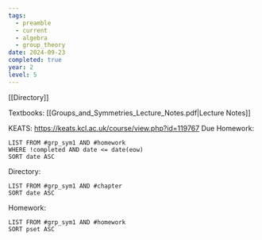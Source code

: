 ```yaml
---
tags:
  - preamble
  - current
  - algebra
  - group_theory
date: 2024-09-23
completed: true
year: 2
level: 5
---
```

[[Directory]]

Textbooks:
[[Groups_and_Symmetries_Lecture_Notes.pdf|Lecture Notes]]

KEATS:
https://keats.kcl.ac.uk/course/view.php?id=119767
Due Homework:
```dataview
LIST FROM #grp_sym1 AND #homework 
WHERE !completed AND date <= date(eow)
SORT date ASC
```
Directory:
```dataview
LIST FROM #grp_sym1 AND #chapter
SORT date ASC
```
Homework:
```dataview
LIST FROM #grp_sym1 AND #homework 
SORT pset ASC
```
